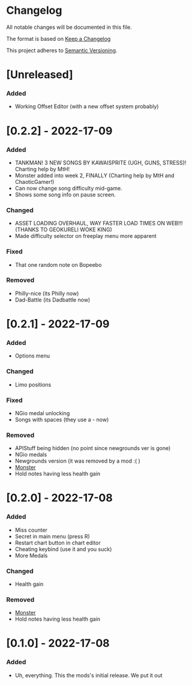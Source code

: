 # Changelog
All notable changes will be documented in this file.

The format is based on [Keep a Changelog](https://keepachangelog.com/en/1.0.0/)

This project adheres to [Semantic Versioning](https://semver.org/spec/v2.0.0.html).

# [Unreleased]
### Added
- Working Offset Editor (with a new offset system probably)

# [0.2.2] - 2022-17-09
### Added
- TANKMAN! 3 NEW SONGS BY KAWAISPRITE (UGH, GUNS, STRESS)! Charting help by MtH!
- Monster added into week 2, FINALLY (Charting help by MtH and ChaoticGamer!)
- Can now change song difficulty mid-game.
- Shows some song info on pause screen.

### Changed
- ASSET LOADING OVERHAUL, WAY FASTER LOAD TIMES ON WEB!!! (THANKS TO GEOKURELI WOKE KING)
- Made difficulty selector on freeplay menu more apparent

### Fixed
- That one random note on Bopeebo

### Removed
- Philly-nice (its Philly now)
- Dad-Battle (its Dadbattle now)

# [0.2.1] - 2022-17-09
### Added
- Options menu

### Changed
- Limo positions

### Fixed
- NGio medal unlocking
- Songs with spaces (they use a - now)

### Removed
- APIStuff being hidden (no point since newgrounds ver is gone)
- NGio medals
- Newgrounds version (it was removed by a mod :( )
- [Monster](https://tenor.com/view/superbad-mc-lovin-cry-fogell-why-dont-you-cry-about-it-gif-15695318)
- Hold notes having less health gain

# [0.2.0] - 2022-17-08
### Added
- Miss counter
- Secret in main menu (press R)
- Restart chart button in chart editor
- Cheating keybind (use it and you suck)
- More Medals

### Changed
- Health gain

### Removed
- [Monster](https://tenor.com/view/superbad-mc-lovin-cry-fogell-why-dont-you-cry-about-it-gif-15695318)
- Hold notes having less health gain

# [0.1.0] - 2022-17-08
### Added
- Uh, everything. This the mods's initial release. We put it out
